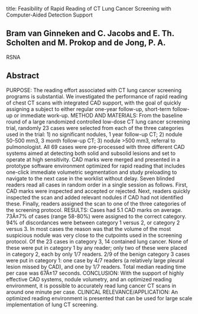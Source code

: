 title: Feasibility of Rapid Reading of CT Lung Cancer Screening with Computer-Aided Detection Support

## Bram van Ginneken and C. Jacobs and E. Th. Scholten and M. Prokop and de Jong, P. A.
RSNA


## Abstract
PURPOSE: The reading effort associated with CT lung cancer screening programs is substantial. We investigated the performance of rapid reading of chest CT scans with integrated CAD support, with the goal of quickly assigning a subject to either regular one-year follow-up, short-term follow-up or immediate work-up. METHOD AND MATERIALS: From the baseline round of a large randomized controlled low-dose CT lung cancer screening trial, randomly 23 cases were selected from each of the three categories used in the trial: 1) no significant nodules, 1 year follow-up CT; 2) nodule 50-500 mm3, 3 month follow-up CT; 3) nodule >500 mm3, referral to pulmonologist. All 69 cases were pre-processed with three different CAD systems aimed at detecting both solid and subsolid lesions and set to operate at high sensitivity. CAD marks were merged and presented in a prototype software environment optimized for rapid reading that includes one-click immediate volumetric segmentation and study preloading to navigate to the next case in the worklist without delay. Seven blinded readers read all cases in random order in a single session as follows. First, CAD marks were inspected and accepted or rejected. Next, readers quickly inspected the scan and added relevant nodules if CAD had not identified these. Finally, readers assigned the scan to one of the three categories of the screening protocol. RESULTS: Cases had 5.1 CAD marks on average. 73Â±7% of cases (range 58-80%) were assigned to the correct category. 94% of discordances were between category 1 versus 2, or category 2 versus 3. In most cases the reason was that the volume of the most suspicious nodule was very close to the cutpoints used in the screening protocol. Of the 23 cases in category 3, 14 contained lung cancer. None of these were put in category 1 by any reader; only two of these were placed in category 2, each by only 1/7 readers. 2/9 of the benign category 3 cases were put in category 1: one case by 4/7 readers (a relatively large pleural lesion missed by CAD), and one by 1/7 readers. Total median reading time per case was 67Â±17 seconds. CONCLUSION: With the support of highly effective CAD systems, nodule volumetry, and an optimized reading environment, it is possible to accurately read lung cancer CT scans in around one minute per case. CLINICAL RELEVANCE/APPLICATION: An optimized reading environment is presented that can be used for large scale implementation of lung CT screening.

